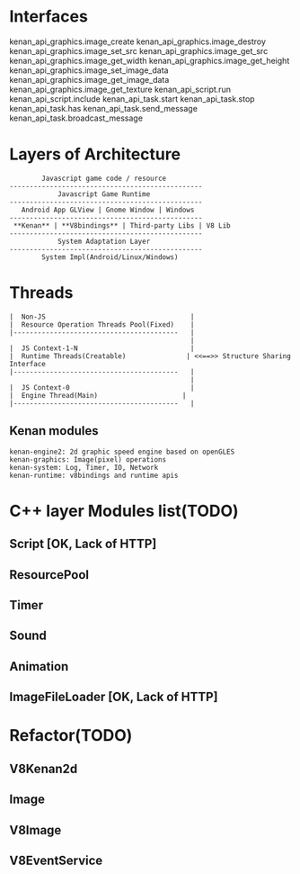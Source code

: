 # Interfaces
kenan_api_graphics.image_create
kenan_api_graphics.image_destroy
kenan_api_graphics.image_set_src
kenan_api_graphics.image_get_src
kenan_api_graphics.image_get_width
kenan_api_graphics.image_get_height
kenan_api_graphics.image_set_image_data
kenan_api_graphics.image_get_image_data
kenan_api_graphics.image_get_texture
kenan_api_script.run
kenan_api_script.include
kenan_api_task.start
kenan_api_task.stop
kenan_api_task.has
kenan_api_task.send_message
kenan_api_task.broadcast_message

# Layers of Architecture
```
        Javascript game code / resource
------------------------------------------------
            Javascript Game Runtime
------------------------------------------------
   Android App GLView | Gnome Window | Windows
------------------------------------------------
 **Kenan** | **V8bindings** | Third-party Libs | V8 Lib
------------------------------------------------
            System Adaptation Layer
------------------------------------------------
        System Impl(Android/Linux/Windows)
```

# Threads
```
|  Non-JS                                    |
|  Resource Operation Threads Pool(Fixed)    |
|-----------------------------------------   |
                                             |
|  JS Context-1-N                            |
|  Runtime Threads(Creatable)               | <<==>> Structure Sharing Interface
|-----------------------------------------   |
                                             |
|  JS Context-0                              |
|  Engine Thread(Main)                     |
|-----------------------------------------   |

```


## Kenan modules
```
kenan-engine2: 2d graphic speed engine based on openGLES
kenan-graphics: Image(pixel) operations
kenan-system: Log, Timer, IO, Network
kenan-runtime: v8bindings and runtime apis
```

# C++ layer Modules list(TODO)
## Script             [OK, Lack of HTTP]
## ResourcePool
## Timer
## Sound
## Animation
## ImageFileLoader    [OK, Lack of HTTP]

# Refactor(TODO)
## V8Kenan2d
## Image
## V8Image
## V8EventService